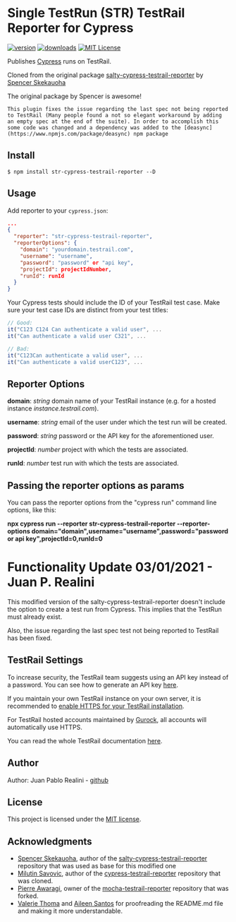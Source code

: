 # Single TestRun (STR) TestRail Reporter for Cypress

[![version](https://img.shields.io/npm/v/cypress-testrail-reporter.svg)](https://www.npmjs.com/package/cypress-testrail-reporter)
[![downloads](https://img.shields.io/npm/dt/cypress-testrail-reporter.svg)](https://www.npmjs.com/package/cypress-testrail-reporter)
[![MIT License](https://img.shields.io/github/license/Vivify-Ideas/cypress-testrail-reporter.svg)](https://github.com/Vivify-Ideas/cypress-testrail-reporter/blob/master/LICENSE.md)

Publishes [Cypress](https://www.cypress.io/) runs on TestRail.

Cloned from the original package [salty-cypress-testrail-reporter](https://github.com/skekauoha/salty-cypress-testrail-reporter) by [Spencer Skekauoha](https://github.com/skekauoha)

The original package by Spencer is awesome!

`This plugin fixes the issue regarding the last spec not being reported to TestRail (Many people found a not so elegant workaround by adding an empty spec at the end of the suite). In order to accomplish this some code was changed and a dependency was added to the [deasync](https://www.npmjs.com/package/deasync) npm package`

## Install

```shell
$ npm install str-cypress-testrail-reporter --D
```

## Usage

Add reporter to your `cypress.json`:

```json
...
{
  "reporter": "str-cypress-testrail-reporter",
  "reporterOptions": {
    "domain": "yourdomain.testrail.com",
    "username": "username",
    "password": "password" or "api key",
    "projectId": projectIdNumber,
    "runId": runId
  }
}
```

Your Cypress tests should include the ID of your TestRail test case. Make sure your test case IDs are distinct from your test titles:

```Javascript
// Good:
it("C123 C124 Can authenticate a valid user", ...
it("Can authenticate a valid user C321", ...

// Bad:
it("C123Can authenticate a valid user", ...
it("Can authenticate a valid userC123", ...
```

## Reporter Options

**domain**: _string_ domain name of your TestRail instance (e.g. for a hosted instance _instance.testrail.com_).

**username**: _string_ email of the user under which the test run will be created.

**password**: _string_ password or the API key for the aforementioned user.

**projectId**: _number_ project with which the tests are associated.

**runId**: _number_ test run with which the tests are associated.

## Passing the reporter options as params 

You can pass the reporter options from the "cypress run" command line options, like this:

**npx cypress run --reporter str-cypress-testrail-reporter --reporter-options domain="domain",username="username",password="password or api key",projectId=0,runId=0**

# Functionality Update 03/01/2021 - Juan P. Realini

This modified version of the salty-cypress-testrail-reporter doesn't include the option to create a test run from Cypress. This implies that the TestRun must already exist.

Also, the issue regarding the last spec test not being reported to TestRail has been fixed.

## TestRail Settings

To increase security, the TestRail team suggests using an API key instead of a password. You can see how to generate an API key [here](http://docs.gurock.com/testrail-api2/accessing#username_and_api_key).

If you maintain your own TestRail instance on your own server, it is recommended to [enable HTTPS for your TestRail installation](http://docs.gurock.com/testrail-admin/admin-securing#using_https).

For TestRail hosted accounts maintained by [Gurock](http://www.gurock.com/), all accounts will automatically use HTTPS.

You can read the whole TestRail documentation [here](http://docs.gurock.com/).

## Author

Author: Juan Pablo Realini - [github](https://github.com/juanpablorealiniB2B)

## License

This project is licensed under the [MIT license](/LICENSE.md).

## Acknowledgments
* [Spencer Skekauoha](https://github.com/skekauoha), author of the [salty-cypress-testrail-reporter](https://github.com/skekauoha/salty-cypress-testrail-reporter) repository that was used as base for this modified one
* [Milutin Savovic](https://github.com/mickosav), author of the [cypress-testrail-reporter](https://github.com/Vivify-Ideas/cypress-testrail-reporter) repository that was cloned.
* [Pierre Awaragi](https://github.com/awaragi), owner of the [mocha-testrail-reporter](https://github.com/awaragi/mocha-testrail-reporter) repository that was forked.
* [Valerie Thoma](https://github.com/ValerieThoma) and [Aileen Santos](https://github.com/asantos3026) for proofreading the README.md file and making it more understandable.

